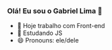 ### Olá! Eu sou o Gabriel Lima 👋

- 🔭 Hoje trabalho com Front-end
- 🌱 Estudando JS
- 😄 Pronouns: ele/dele


